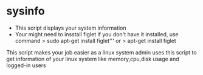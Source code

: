 # sysinfo
* This script displays your system information
* Your might need to insstall figlet if you don't have it installed, use command > sudo apt-get install figlet''' or  > apt-get install figlet

This script makes your job easier as a linux system admin
uses this script to get information of your linux system like memory,cpu,disk usage and logged-in users

